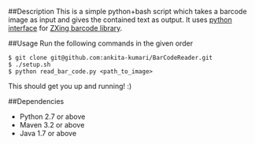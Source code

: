 ##Description
This is a simple python+bash script which takes a barcode image as input and gives the contained text as output.
It uses [python interface](https://github.com/oostendo/python-zxing) for [ZXing barcode library](https://github.com/zxing/zxing).

##Usage
Run the following commands in the given order

```
$ git clone git@github.com:ankita-kumari/BarCodeReader.git
$ ./setup.sh
$ python read_bar_code.py <path_to_image>
```
This should get you up and running! :)

##Dependencies

* Python 2.7 or above
* Maven 3.2 or above
* Java 1.7 or above
